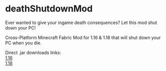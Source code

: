 # deathShutdownMod
Ever wanted to give your ingame death consequences? Let this mod shut down your PC!  

Cross-Platform Minecraft Fabric Mod for 1.16 & 1.18 that will shut down your PC when you die.  

Direct .jar downloads links:  
[1.16](https://github.com/HerrEurobeat/deathShutdownMod/releases/download/mc1.16.5-1.0.0/deathShutdownMod-mc1.16.5-1.0.0.jar)  
[1.18](https://github.com/HerrEurobeat/deathShutdownMod/releases/download/mc1.18.2-1.0.0/deathShutdownMod-mc1.18.2-1.0.0.jar)  